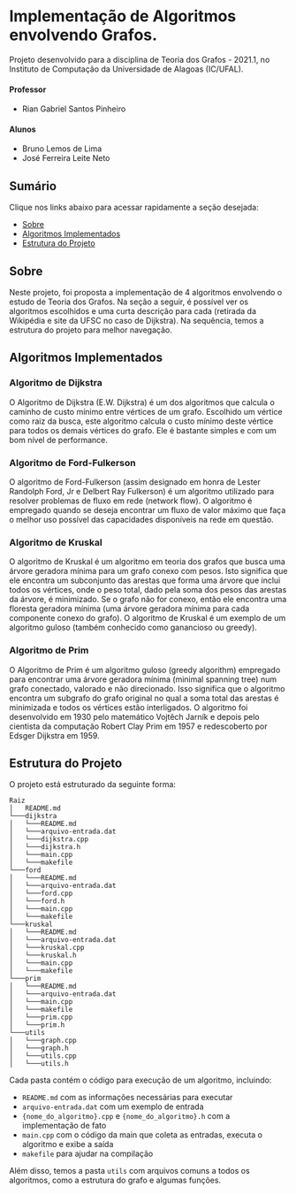 # Implementação de Algoritmos envolvendo Grafos.

Projeto desenvolvido para a disciplina de Teoria dos Grafos - 2021.1, no Instituto de Computação da Universidade de Alagoas (IC/UFAL).

#### Professor
- Rian Gabriel Santos Pinheiro

#### Alunos 
- Bruno Lemos de Lima
- José Ferreira Leite Neto

## Sumário

Clique nos links abaixo para acessar rapidamente a seção desejada:

- [Sobre](#sobre)
- [Algoritmos Implementados](#algoritmos-implementados)
- [Estrutura do Projeto](#estrutura-do-projeto)

## Sobre
Neste projeto, foi proposta a implementação de 4 algoritmos envolvendo o estudo de Teoria dos Grafos. Na seção a seguir, é possível ver os algoritmos escolhidos e uma curta descrição para cada (retirada da Wikipédia e site da UFSC no caso de Dijkstra). Na sequência, temos a estrutura do projeto para melhor navegação.

## Algoritmos Implementados

### Algoritmo de Dijkstra
O Algoritmo de Dijkstra (E.W. Dijkstra) é um dos algoritmos que calcula o caminho de custo mínimo entre vértices de um grafo. Escolhido um vértice como raiz da busca, este algoritmo calcula o custo mínimo deste vértice para todos os demais vértices do grafo. Ele é bastante simples e com um bom nível de performance.

### Algoritmo de Ford-Fulkerson
O algoritmo de Ford-Fulkerson (assim designado em honra de Lester Randolph Ford, Jr e Delbert Ray Fulkerson) é um algoritmo utilizado para resolver problemas de fluxo em rede (network flow). O algoritmo é empregado quando se deseja encontrar um fluxo de valor máximo que faça o melhor uso possível das capacidades disponíveis na rede em questão.

### Algoritmo de Kruskal
O algoritmo de Kruskal é um algoritmo em teoria dos grafos que busca uma árvore geradora mínima para um grafo conexo com pesos. Isto significa que ele encontra um subconjunto das arestas que forma uma árvore que inclui todos os vértices, onde o peso total, dado pela soma dos pesos das arestas da árvore, é minimizado. Se o grafo não for conexo, então ele encontra uma floresta geradora mínima (uma árvore geradora mínima para cada componente conexo do grafo). O algoritmo de Kruskal é um exemplo de um algoritmo guloso (também conhecido como ganancioso ou greedy).

### Algoritmo de Prim
O Algoritmo de Prim é um algoritmo guloso (greedy algorithm) empregado para encontrar uma árvore geradora mínima (minimal spanning tree) num grafo conectado, valorado e não direcionado. Isso significa que o algoritmo encontra um subgrafo do grafo original no qual a soma total das arestas é minimizada e todos os vértices estão interligados. O algoritmo foi desenvolvido em 1930 pelo matemático Vojtěch Jarník e depois pelo cientista da computação Robert Clay Prim em 1957 e redescoberto por Edsger Dijkstra em 1959.

## Estrutura do Projeto

O projeto está estruturado da seguinte forma:

```
Raiz
│   README.md
└───dijkstra
│   └───README.md
│   └───arquivo-entrada.dat
│   └───dijkstra.cpp
│   └───dijkstra.h
│   └───main.cpp
│   └───makefile
└───ford
│   └───README.md
│   └───arquivo-entrada.dat
│   └───ford.cpp
│   └───ford.h
│   └───main.cpp
│   └───makefile
└───kruskal
│   └───README.md
│   └───arquivo-entrada.dat
│   └───kruskal.cpp
│   └───kruskal.h
│   └───main.cpp
│   └───makefile
└───prim
│   └───README.md
│   └───arquivo-entrada.dat
│   └───main.cpp
│   └───makefile
│   └───prim.cpp
│   └───prim.h
└───utils
│   └───graph.cpp
│   └───graph.h
│   └───utils.cpp
│   └───utils.h
```

Cada pasta contém o código para execução de um algoritmo, incluindo:
 - ``README.md`` com as informações necessárias para executar
 - ``arquivo-entrada.dat`` com um exemplo de entrada
 - ``{nome_do_algoritmo}.cpp`` e ``{nome_do_algoritmo}.h`` com a implementação de fato
 - ``main.cpp`` com o código da main que coleta as entradas, executa o algoritmo e exibe a saída
 - ``makefile`` para ajudar na compilação

Além disso, temos a pasta ``utils`` com arquivos comuns a todos os algoritmos, como a estrutura do grafo e algumas funções.
